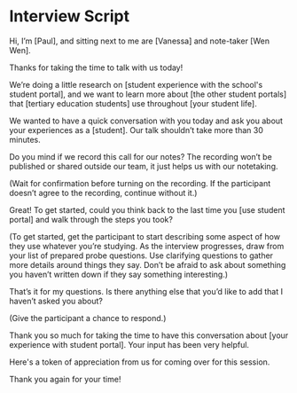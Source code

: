# Interview Script

Hi, I’m [Paul], and sitting next to me are [Vanessa] and note-taker [Wen Wen].

Thanks for taking the time to talk with us today!

We’re doing a little research on [student experience with the school's student portal], and we want to learn more about [the other student portals] that [tertiary education students] use throughout [your student life].

We wanted to have a quick conversation with you today and ask you about your experiences as a [student]. Our talk shouldn’t take more than 30 minutes.

Do you mind if we record this call for our notes? The recording won’t be published or shared outside our team, it just helps us with our notetaking.

(Wait for confirmation before turning on the recording. If the participant doesn’t agree to the recording, continue without it.)

Great! To get started, could you think back to the last time you [use student portal] and walk through the steps you took?

(To get started, get the participant to start describing some aspect of how they use whatever you’re studying. As the interview progresses, draw from your list of prepared probe questions. Use clarifying questions to gather more details around things they say. Don’t be afraid to ask about something you haven’t written down if they say something interesting.)

That’s it for my questions. Is there anything else that you’d like to add that I haven’t asked you about?

(Give the participant a chance to respond.)

Thank you so much for taking the time to have this conversation about [your experience with student portal]. Your input has been very helpful.

Here's a token of appreciation from us for coming over for this session.

Thank you again for your time!